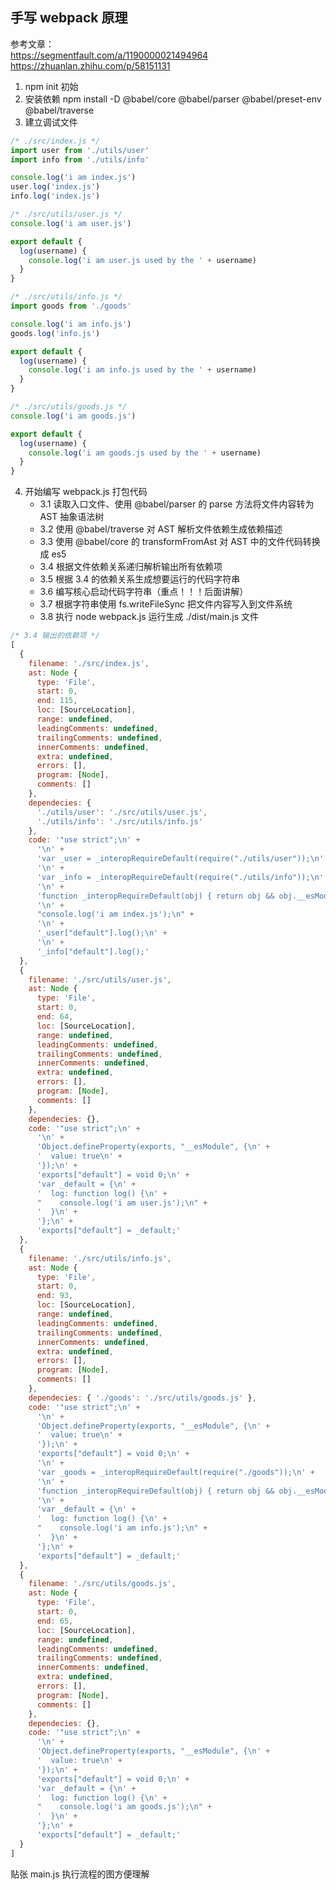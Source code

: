 ## 手写 webpack 原理

参考文章：<br>
https://segmentfault.com/a/1190000021494964<br>
https://zhuanlan.zhihu.com/p/58151131  

1. npm init 初始
2. 安装依赖 npm install -D @babel/core @babel/parser @babel/preset-env @babel/traverse
3. 建立调试文件
```javascript
/* ./src/index.js */
import user from './utils/user'
import info from './utils/info'

console.log('i am index.js')
user.log('index.js')
info.log('index.js')
```
```javascript
/* ./src/utils/user.js */
console.log('i am user.js')

export default {
  log(username) {
    console.log('i am user.js used by the ' + username)
  }
}
```
```javascript
/* ./src/utils/info.js */
import goods from './goods'

console.log('i am info.js')
goods.log('info.js')

export default {
  log(username) {
    console.log('i am info.js used by the ' + username)
  }
}
```
```javascript
/* ./src/utils/goods.js */
console.log('i am goods.js')

export default {
  log(username) {
    console.log('i am goods.js used by the ' + username)
  }
}
```
4. 开始编写 webpack.js 打包代码
    - 3.1 读取入口文件、使用 @babel/parser 的 parse 方法将文件内容转为 AST 抽象语法树
    - 3.2 使用 @babel/traverse 对 AST 解析文件依赖生成依赖描述
    - 3.3 使用 @babel/core 的 transformFromAst 对 AST 中的文件代码转换成 es5
    - 3.4 根据文件依赖关系递归解析输出所有依赖项
    - 3.5 根据 3.4 的依赖关系生成想要运行的代码字符串
    - 3.6 编写核心启动代码字符串（重点！！！后面讲解）
    - 3.7 根据字符串使用 fs.writeFileSync 把文件内容写入到文件系统
    - 3.8 执行 node webpack.js 运行生成 ./dist/main.js 文件
```javascript
/* 3.4 输出的依赖项 */
[
  {
    filename: './src/index.js',
    ast: Node {
      type: 'File',
      start: 0,
      end: 115,
      loc: [SourceLocation],
      range: undefined,
      leadingComments: undefined,
      trailingComments: undefined,
      innerComments: undefined,
      extra: undefined,
      errors: [],
      program: [Node],
      comments: []
    },
    dependecies: {
      './utils/user': './src/utils/user.js',
      './utils/info': './src/utils/info.js'
    },
    code: '"use strict";\n' +
      '\n' +
      'var _user = _interopRequireDefault(require("./utils/user"));\n' +
      '\n' +
      'var _info = _interopRequireDefault(require("./utils/info"));\n' +
      '\n' +
      'function _interopRequireDefault(obj) { return obj && obj.__esModule ? obj : { "default": obj }; }\n' +
      '\n' +
      "console.log('i am index.js');\n" +
      '\n' +
      '_user["default"].log();\n' +
      '\n' +
      '_info["default"].log();'
  },
  {
    filename: './src/utils/user.js',
    ast: Node {
      type: 'File',
      start: 0,
      end: 64,
      loc: [SourceLocation],
      range: undefined,
      leadingComments: undefined,
      trailingComments: undefined,
      innerComments: undefined,
      extra: undefined,
      errors: [],
      program: [Node],
      comments: []
    },
    dependecies: {},
    code: '"use strict";\n' +
      '\n' +
      'Object.defineProperty(exports, "__esModule", {\n' +
      '  value: true\n' +
      '});\n' +
      'exports["default"] = void 0;\n' +
      'var _default = {\n' +
      '  log: function log() {\n' +
      "    console.log('i am user.js');\n" +
      '  }\n' +
      '};\n' +
      'exports["default"] = _default;'
  },
  {
    filename: './src/utils/info.js',
    ast: Node {
      type: 'File',
      start: 0,
      end: 93,
      loc: [SourceLocation],
      range: undefined,
      leadingComments: undefined,
      trailingComments: undefined,
      innerComments: undefined,
      extra: undefined,
      errors: [],
      program: [Node],
      comments: []
    },
    dependecies: { './goods': './src/utils/goods.js' },
    code: '"use strict";\n' +
      '\n' +
      'Object.defineProperty(exports, "__esModule", {\n' +
      '  value: true\n' +
      '});\n' +
      'exports["default"] = void 0;\n' +
      '\n' +
      'var _goods = _interopRequireDefault(require("./goods"));\n' +
      '\n' +
      'function _interopRequireDefault(obj) { return obj && obj.__esModule ? obj : { "default": obj }; }\n' +
      '\n' +
      'var _default = {\n' +
      '  log: function log() {\n' +
      "    console.log('i am info.js');\n" +
      '  }\n' +
      '};\n' +
      'exports["default"] = _default;'
  },
  {
    filename: './src/utils/goods.js',
    ast: Node {
      type: 'File',
      start: 0,
      end: 65,
      loc: [SourceLocation],
      range: undefined,
      leadingComments: undefined,
      trailingComments: undefined,
      innerComments: undefined,
      extra: undefined,
      errors: [],
      program: [Node],
      comments: []
    },
    dependecies: {},
    code: '"use strict";\n' +
      '\n' +
      'Object.defineProperty(exports, "__esModule", {\n' +
      '  value: true\n' +
      '});\n' +
      'exports["default"] = void 0;\n' +
      'var _default = {\n' +
      '  log: function log() {\n' +
      "    console.log('i am goods.js');\n" +
      '  }\n' +
      '};\n' +
      'exports["default"] = _default;'
  }
] 
```

贴张 main.js 执行流程的图方便理解

